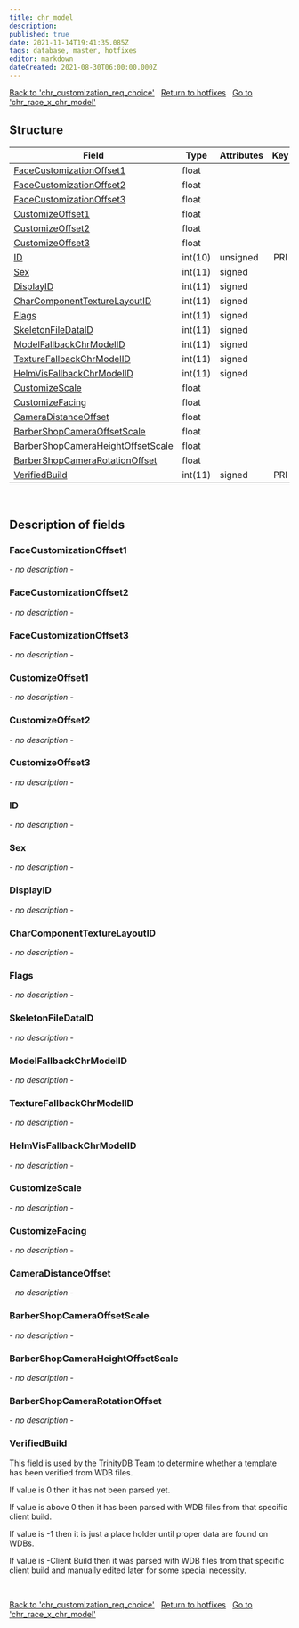 ```yaml
---
title: chr_model
description: 
published: true
date: 2021-11-14T19:41:35.085Z
tags: database, master, hotfixes
editor: markdown
dateCreated: 2021-08-30T06:00:00.000Z
---
```


<a href="https://trinitycore.info/en/database/master/hotfixes/chr_customization_req_choice" class="mt-5 v-btn v-btn--depressed v-btn--flat v-btn--outlined theme--light v-size--default darkblue--text text--lighten-3"><span class="v-btn__content"><i aria-hidden="true" class="v-icon notranslate v-icon--left mdi mdi-arrow-left theme--light"></i><span>Back to 'chr_customization_req_choice'</span></span></a>&nbsp;&nbsp;&nbsp;<a href="https://trinitycore.info/en/database/master/hotfixes/home" class="mt-5 v-btn v-btn--depressed v-btn--flat v-btn--outlined theme--light v-size--default darkblue--text text--lighten-3"><span class="v-btn__content"><i aria-hidden="true" class="v-icon notranslate v-icon--left mdi mdi-home-outline theme--light"></i><span>Return to hotfixes</span></span></a>&nbsp;&nbsp;&nbsp;<a href="https://trinitycore.info/en/database/master/hotfixes/chr_race_x_chr_model" class="mt-5 v-btn v-btn--depressed v-btn--flat v-btn--outlined theme--light v-size--default darkblue--text text--lighten-3"><span class="v-btn__content"><span>Go to 'chr_race_x_chr_model'</span><i aria-hidden="true" class="v-icon notranslate v-icon--right mdi mdi-arrow-right theme--light"></i></span></a>

## Structure

| Field | Type | Attributes | Key | Null | Default | Extra | Comment |
| --- | --- | --- | :---: | :---: | --- | --- | --- |
| [FaceCustomizationOffset1](#facecustomizationoffset1) | float |  |  | NO | 0 |  |  |
| [FaceCustomizationOffset2](#facecustomizationoffset2) | float |  |  | NO | 0 |  |  |
| [FaceCustomizationOffset3](#facecustomizationoffset3) | float |  |  | NO | 0 |  |  |
| [CustomizeOffset1](#customizeoffset1) | float |  |  | NO | 0 |  |  |
| [CustomizeOffset2](#customizeoffset2) | float |  |  | NO | 0 |  |  |
| [CustomizeOffset3](#customizeoffset3) | float |  |  | NO | 0 |  |  |
| [ID](#id) | int(10) | unsigned | PRI | NO | 0 |  |  |
| [Sex](#sex) | int(11) | signed |  | NO | 0 |  |  |
| [DisplayID](#displayid) | int(11) | signed |  | NO | 0 |  |  |
| [CharComponentTextureLayoutID](#charcomponenttexturelayoutid) | int(11) | signed |  | NO | 0 |  |  |
| [Flags](#flags) | int(11) | signed |  | NO | 0 |  |  |
| [SkeletonFileDataID](#skeletonfiledataid) | int(11) | signed |  | NO | 0 |  |  |
| [ModelFallbackChrModelID](#modelfallbackchrmodelid) | int(11) | signed |  | NO | 0 |  |  |
| [TextureFallbackChrModelID](#texturefallbackchrmodelid) | int(11) | signed |  | NO | 0 |  |  |
| [HelmVisFallbackChrModelID](#helmvisfallbackchrmodelid) | int(11) | signed |  | NO | 0 |  |  |
| [CustomizeScale](#customizescale) | float |  |  | NO | 0 |  |  |
| [CustomizeFacing](#customizefacing) | float |  |  | NO | 0 |  |  |
| [CameraDistanceOffset](#cameradistanceoffset) | float |  |  | NO | 0 |  |  |
| [BarberShopCameraOffsetScale](#barbershopcameraoffsetscale) | float |  |  | NO | 0 |  |  |
| [BarberShopCameraHeightOffsetScale](#barbershopcameraheightoffsetscale) | float |  |  | NO | 0 |  |  |
| [BarberShopCameraRotationOffset](#barbershopcamerarotationoffset) | float |  |  | NO | 0 |  |  |
| [VerifiedBuild](#verifiedbuild) | int(11) | signed | PRI | NO | 0 |  |  |
&nbsp;
## Description of fields

### FaceCustomizationOffset1
*- no description -*
&nbsp;

### FaceCustomizationOffset2
*- no description -*
&nbsp;

### FaceCustomizationOffset3
*- no description -*
&nbsp;

### CustomizeOffset1
*- no description -*
&nbsp;

### CustomizeOffset2
*- no description -*
&nbsp;

### CustomizeOffset3
*- no description -*
&nbsp;

### ID
*- no description -*
&nbsp;

### Sex
*- no description -*
&nbsp;

### DisplayID
*- no description -*
&nbsp;

### CharComponentTextureLayoutID
*- no description -*
&nbsp;

### Flags
*- no description -*
&nbsp;

### SkeletonFileDataID
*- no description -*
&nbsp;

### ModelFallbackChrModelID
*- no description -*
&nbsp;

### TextureFallbackChrModelID
*- no description -*
&nbsp;

### HelmVisFallbackChrModelID
*- no description -*
&nbsp;

### CustomizeScale
*- no description -*
&nbsp;

### CustomizeFacing
*- no description -*
&nbsp;

### CameraDistanceOffset
*- no description -*
&nbsp;

### BarberShopCameraOffsetScale
*- no description -*
&nbsp;

### BarberShopCameraHeightOffsetScale
*- no description -*
&nbsp;

### BarberShopCameraRotationOffset
*- no description -*
&nbsp;

### VerifiedBuild
This field is used by the TrinityDB Team to determine whether a template has been verified from WDB files.

If value is 0 then it has not been parsed yet.

If value is above 0 then it has been parsed with WDB files from that specific client build.

If value is -1 then it is just a place holder until proper data are found on WDBs.

If value is -Client Build then it was parsed with WDB files from that specific client build and manually edited later for some special necessity.

&nbsp;

<a href="https://trinitycore.info/en/database/master/hotfixes/chr_customization_req_choice" class="mt-5 v-btn v-btn--depressed v-btn--flat v-btn--outlined theme--light v-size--default darkblue--text text--lighten-3"><span class="v-btn__content"><i aria-hidden="true" class="v-icon notranslate v-icon--left mdi mdi-arrow-left theme--light"></i><span>Back to 'chr_customization_req_choice'</span></span></a>&nbsp;&nbsp;&nbsp;<a href="https://trinitycore.info/en/database/master/hotfixes/home" class="mt-5 v-btn v-btn--depressed v-btn--flat v-btn--outlined theme--light v-size--default darkblue--text text--lighten-3"><span class="v-btn__content"><i aria-hidden="true" class="v-icon notranslate v-icon--left mdi mdi-home-outline theme--light"></i><span>Return to hotfixes</span></span></a>&nbsp;&nbsp;&nbsp;<a href="https://trinitycore.info/en/database/master/hotfixes/chr_race_x_chr_model" class="mt-5 v-btn v-btn--depressed v-btn--flat v-btn--outlined theme--light v-size--default darkblue--text text--lighten-3"><span class="v-btn__content"><span>Go to 'chr_race_x_chr_model'</span><i aria-hidden="true" class="v-icon notranslate v-icon--right mdi mdi-arrow-right theme--light"></i></span></a>

